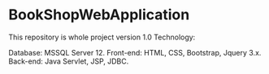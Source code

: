 # BookShopWebApplication
This repository is whole project version 1.0
Technology:
  
  
  Database: MSSQL Server 12.
  Front-end: HTML, CSS, Bootstrap, Jquery 3.x.
  Back-end: Java Servlet, JSP, JDBC.
